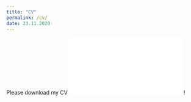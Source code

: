 ```yaml
---
title: "CV"
permalink: /cv/
date: 23.11.2020
---
```


Please download my CV ![here](/add_material/images/CV_SHunger_nov2020.pdf)!
